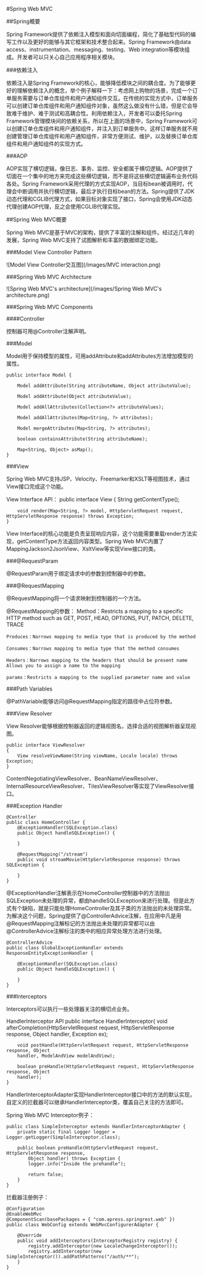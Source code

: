 #Spring Web MVC

##Spring概要

Spring Framework提供了依赖注入模型和面向切面编程，简化了基础型代码的编写工作以及更好的能够与其它框架和技术整合起来。Spring Framework由data access、instrumentation、messaging、testing、Web
integration等模块组成。开发者可以只关心自己应用程序相关模块。

###依赖注入

依赖注入是Spring Framework的核心，能够降低模块之间的耦合度。为了能够更好的理解依赖注入的概念，举个例子解释一下：考虑网上购物的场景，完成一个订单服务需要与订单仓库组件和用户通知组件交互。在传统的实现方式中，订单服务可以创建订单仓库组件和用户通知组件对象，虽然这么做没有什么错，但是它会导致难于维护、难于测试和高耦合性。利用依赖注入，开发者可以委托Spring Framework管理模块间的依赖关系，所以在上面的场景中，Spring Framework可以创建订单仓库组件和用户通知组件，并注入到订单服务中。这样订单服务就不用创建管理订单仓库组件和用户通知组件，非常方便测试、维护，以及替换订单仓库组件和用户通知组件的实现方式。

###AOP

AOP实现了横切逻辑，像日志、事务、监控、安全都属于横切逻辑。AOP提供了切面在一个集中的地方来完成这些横切逻辑，而不是将这些横切逻辑遍布业务代码各处。Spring Framework采用代理的方式实现AOP，当目标bean被调用时，代理会中断调用并执行横切逻辑，最后才执行目标bean的方法。Spring提供了JDK动态代理和CGLIB代理方式，如果目标对象实现了接口，Spring会使用JDK动态代理创建AOP代理，反之会使用CGLIB代理实现。

##Spring Web MVC概要

Spring Web MVC是基于MVC的架构，提供了丰富的注解和组件。经过近几年的发展，Spring Web MVC支持了试图解析和丰富的数据绑定功能。

###Model View Controller Pattern

![Model View Controller交互图](/images/MVC interaction.png)

###Spring Web MVC Architecture

![Spring Web MVC's architecture](/images/Spring Web MVC's architecture.png)

###Spring Web MVC Components

####Controller

控制器可用@Controller注解声明。

###Model

Model用于保持模型的属性，可用addAttribute和addAttributes方法增加模型的属性。

	public interface Model {
		 
		Model addAttribute(String attributeName, Object attributeValue);
		 
		Model addAttribute(Object attributeValue);
		 
		Model addAllAttributes(Collection<?> attributeValues);
		 
		Model addAllAttributes(Map<String, ?> attributes);

		Model mergeAttributes(Map<String, ?> attributes);
		 
		boolean containsAttribute(String attributeName);
		 
		Map<String, Object> asMap();
	}

###View

Spring Web MVC支持JSP、Velocity、Freemarker和XSLT等视图技术，通过View接口完成这个功能。

View Interface API：
	public interface View
	{
		String getContentType();
		 
		void render(Map<String, ?> model, HttpServletRequest request, HttpServletResponse response) throws Exception;
	}

View Interface的核心功能是负责呈现响应内容，这个功能需要重载render方法实现，getContentType方法返回内容类型。Spring Web MVC内置了MappingJackson2JsonView、XsltView等实现View接口的类。

###@RequestParam

@RequestParam用于绑定请求中的参数到控制器中的参数。

###@RequestMapping

@RequestMapping将一个请求映射到控制器的一个方法。

@RequestMapping的参数：
	Method：Restricts a mapping to a specific HTTP method such as GET, POST, HEAD, OPTIONS, PUT, PATCH, DELETE, TRACE

	Produces：Narrows mapping to media type that is produced by the method
	
	Consumes：Narrows mapping to media type that the method consumes
	
	Headers：Narrows mapping to the headers that should be present name Allows you to assign a name to the mapping
	
	params：Restricts a mapping to the supplied parameter name and value

###Path Variables

@PathVariable能够访问@RequestMapping指定的路径中占位符参数。

###View Resolver

View Resolver能够根据控制器返回的逻辑视图名，选择合适的视图解析器呈现视图。

	public interface ViewResolver
	{
		View resolveViewName(String viewName, Locale locale) throws Exception;
	}

ContentNegotiatingViewResolver、BeanNameViewResolver、InternalResourceViewResolver、TilesViewResolver等实现了ViewResolver接口。

###Exception Handler

	@Controller
	public class HomeController {
		@ExceptionHandler(SQLException.class)
		public Object handleSQLException() {
		
		}
		 
		@RequestMapping("/stream")
		public void streamMovie(HttpServletResponse response) throws SQLException {
		 
		}
	}

@ExceptionHandler注解表示在HomeController控制器中的方法抛出SQLException未处理的异常，都由handleSQLException来进行处理。但是此方式有个缺陷，就是只能处理HomeController及其子类的方法抛出的未处理异常。为解决这个问题，Spring提供了@ControllerAdvice注解，在应用中凡是用@RequestMapping注解标记的方法抛出未处理的异常都可以由@ControllerAdvice注解标注的类中的相应异常处理方法进行处理。

	@ControllerAdvice
	public class GlobalExceptionHandler extends ResponseEntityExceptionHandler {
	 
		@ExceptionHandler(SQLException.class)
		public Object handleSQLException() {

		}
	}

###Interceptors

Interceptors可以执行一些处理器关注的横切点业务。

HandlerInterceptor API
	public interface HandlerInterceptor{
		void afterCompletion(HttpServletRequest request, HttpServletResponse response, Object handler, Exception ex);

		void postHandle(HttpServletRequest request, HttpServletResponse response, Object
		handler, ModelAndView modelAndView);
		
		boolean preHandle(HttpServletRequest request, HttpServletResponse response, Object
		handler);
	}

HandlerInterceptorAdapter实现HandlerInterceptor接口中的方法的默认实现，自定义的拦截器可以继承HandlerInterceptor类，覆盖自己关注的方法即可。

Spring Web MVC Interceptor例子：

	public class SimpleInterceptor extends HandlerInterceptorAdapter {
		private static final Logger logger = Logger.getLogger(SimpleInterceptor.class);
		 
		public boolean preHandle(HttpServletRequest request, HttpServletResponse response,
			Object handler) throws Exception {
			logger.info("Inside the prehandle");
			 
			return false;
		}
	}

拦截器注册例子：

	@Configuration
	@EnableWebMvc
	@ComponentScan(basePackages = { "com.apress.springrest.web" })
	public class WebConfig extends WebMvcConfigurerAdapter {
	 
		@Override
		public void addInterceptors(InterceptorRegistry registry) {
			registry.addInterceptor(new LocaleChangeInterceptor());
			registry.addInterceptor(new SimpleInterceptor()).addPathPatterns("/auth/**");
		}
	}